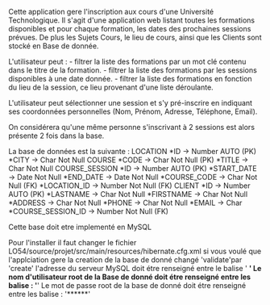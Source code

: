 Cette application gere l'inscription aux cours d'une Université Technologique.
Il s'agit d'une application web listant toutes les formations disponibles et
pour chaque formation, les dates des prochaines sessions prévues.
De plus les Sujets Cours, le lieu de cours, ainsi que les Clients sont stocké en Base de donnée.

L'utilisateur peut :
	- filtrer la liste des formations par un mot clé contenu dans le titre de la formation.
	- filtrer la liste des formations par les sessions disponibles à une date donnée.
	- filtrer la liste des formations en fonction du lieu de la session, ce lieu provenant
	d'une liste déroulante.

L'utilisateur peut sélectionner une session et s'y pré-inscrire en indiquant ses
coordonnées personnelles (Nom, Prénom, Adresse, Téléphone, Email).

On considérera qu'une même personne s'inscrivant à 2 sessions est alors présente 2 fois dans la base.


La base de données est la suivante :
	LOCATION
		*ID → Number AUTO (PK)
		*CITY → Char Not Null
	COURSE
		*CODE → Char Not Null (PK)
		*TITLE → Char Not Null
	COURSE_SESSION
		*ID → Number AUTO (PK)
		*START_DATE → Date Not Null
		*END_DATE → Date Not Null
		*COURSE_CODE → Char Not Null (FK)
		*LOCATION_ID → Number Not Null (FK)
	CLIENT
		*ID → Number AUTO (PK)
		*LASTNAME → Char Not Null
		*FIRSTNAME → Char Not Null
		*ADDRESS → Char Not Null
		*PHONE → Char Not Null
		*EMAIL → Char
		*COURSE_SESSION_ID → Number Not Null (FK)

Cette base doit etre implementé en MySQL

Pour l'installer il faut changer le fichier LO54/source/projet/src/main/resources/hibernate.cfg.xml
	si vous voulé que l'applciation gere la creation de la base de donné changé '<property name="hbm2ddl.auto">validate</property>'par  '<property name="hbm2ddl.auto">create</property>'
	l'adresse du serveur MySQL doit étre renseigné entre le balise   '<property name="connection.url"> ************</property> '
	Le nom d'utilisateur root de la Base de donné doit étre renseigné entre les balise : '<property name="connection.username">******</property>'
	Le mot de passe root de la base de donné doit étre renseigné entre les balise :  '<property name="connection.password">************</property>'
